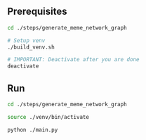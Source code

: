 ## Prerequisites

```sh
cd ./steps/generate_meme_network_graph

# Setup venv
./build_venv.sh

# IMPORTANT: Deactivate after you are done
deactivate
```

## Run

```sh
cd ./steps/generate_meme_network_graph

source ./venv/bin/activate

python ./main.py
```
